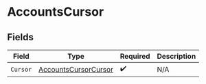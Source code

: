 # AccountsCursor


## Fields

| Field                                                                   | Type                                                                    | Required                                                                | Description                                                             |
| ----------------------------------------------------------------------- | ----------------------------------------------------------------------- | ----------------------------------------------------------------------- | ----------------------------------------------------------------------- |
| `Cursor`                                                                | [AccountsCursorCursor](../../Models/Components/AccountsCursorCursor.md) | :heavy_check_mark:                                                      | N/A                                                                     |